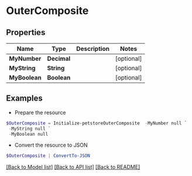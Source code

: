 # OuterComposite
## Properties

Name | Type | Description | Notes
------------ | ------------- | ------------- | -------------
**MyNumber** | **Decimal** |  | [optional] 
**MyString** | **String** |  | [optional] 
**MyBoolean** | **Boolean** |  | [optional] 

## Examples

- Prepare the resource
```powershell
$OuterComposite = Initialize-petstoreOuterComposite  -MyNumber null `
 -MyString null `
 -MyBoolean null
```

- Convert the resource to JSON
```powershell
$OuterComposite | ConvertTo-JSON
```

[[Back to Model list]](../README.md#documentation-for-models) [[Back to API list]](../README.md#documentation-for-api-endpoints) [[Back to README]](../README.md)

